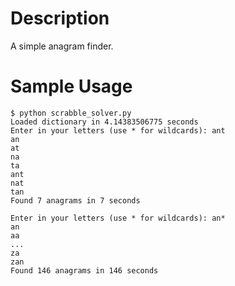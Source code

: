 # Description

A simple anagram finder.

# Sample Usage

	$ python scrabble_solver.py
	Loaded dictionary in 4.14383506775 seconds
	Enter in your letters (use * for wildcards): ant
	an
	at
	na
	ta
	ant
	nat
	tan
	Found 7 anagrams in 7 seconds

	Enter in your letters (use * for wildcards): an*
	an
	aa
	...
	za
	zan
	Found 146 anagrams in 146 seconds
	